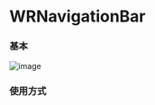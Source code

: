 # WRNavigationBar  

### 基本
![image](https://github.com/wangrui460/WRNavigationBar/raw/master/screenshots/基本.gif)

### 使用方式
<pre><code>

</code></pre>
